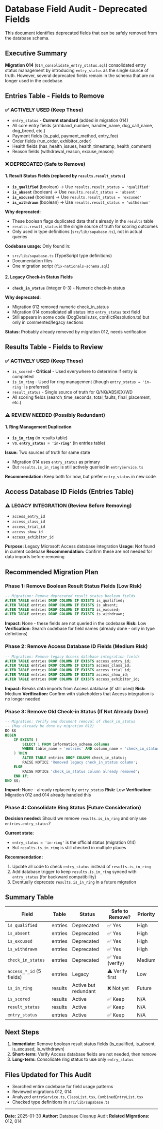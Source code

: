 # Database Field Audit - Deprecated Fields

This document identifies deprecated fields that can be safely removed from the database schema.

## Executive Summary

**Migration 014** (`014_consolidate_entry_status.sql`) consolidated entry status management by introducing `entry_status` as the single source of truth. However, several deprecated fields remain in the schema that are no longer used in the codebase.

## Entries Table - Fields to Remove

### ✅ ACTIVELY USED (Keep These)
- `entry_status` - **Current standard** (added in migration 014)
- All core entry fields (armband_number, handler_name, dog_call_name, dog_breed, etc.)
- Payment fields (is_paid, payment_method, entry_fee)
- Order fields (run_order, exhibitor_order)
- Health fields (has_health_issues, health_timestamp, health_comment)
- Reason fields (withdrawal_reason, excuse_reason)

### ❌ DEPRECATED (Safe to Remove)

#### 1. Result Status Fields (replaced by `results.result_status`)
- **`is_qualified`** (boolean) → Use `results.result_status = 'qualified'`
- **`is_absent`** (boolean) → Use `results.result_status = 'absent'`
- **`is_excused`** (boolean) → Use `results.result_status = 'excused'`
- **`is_withdrawn`** (boolean) → Use `results.result_status = 'withdrawn'`

**Why deprecated:**
- These boolean flags duplicated data that's already in the `results` table
- `results.result_status` is the single source of truth for scoring outcomes
- Only used in type definitions (`src/lib/supabase.ts`), not in actual queries

**Codebase usage:** Only found in:
- `src/lib/supabase.ts` (TypeScript type definitions)
- Documentation files
- One migration script (`fix-nationals-schema.sql`)

#### 2. Legacy Check-in Status Fields
- **`check_in_status`** (integer 0-3) - Numeric check-in status

**Why deprecated:**
- Migration 012 removed numeric check_in_status
- Migration 014 consolidated all status into `entry_status` text field
- Still appears in some code (DogDetails.tsx, conflictResolution.ts) but only in commented/legacy sections

**Status:** Probably already removed by migration 012, needs verification

## Results Table - Fields to Review

### ✅ ACTIVELY USED (Keep These)
- `is_scored` - **Critical** - Used everywhere to determine if entry is completed
- `is_in_ring` - Used for ring management (though `entry_status = 'in-ring'` is preferred)
- `result_status` - Single source of truth for Q/NQ/ABS/EX/WD
- All scoring fields (search_time_seconds, total_faults, final_placement, etc.)

### ⚠️ REVIEW NEEDED (Possibly Redundant)

#### 1. Ring Management Duplication
- **`is_in_ring`** (in results table)
- vs. **`entry_status = 'in-ring'`** (in entries table)

**Issue:** Two sources of truth for same state
- Migration 014 uses `entry_status` as primary
- But `results.is_in_ring` is still actively queried in `entryService.ts`

**Recommendation:** Keep both for now, but prefer `entry_status` in new code

## Access Database ID Fields (Entries Table)

### ⚠️ LEGACY INTEGRATION (Review Before Removing)
- `access_entry_id`
- `access_class_id`
- `access_trial_id`
- `access_show_id`
- `access_exhibitor_id`

**Purpose:** Legacy Microsoft Access database integration
**Usage:** Not found in current codebase
**Recommendation:** Confirm these are not needed for data imports before removing

## Recommended Migration Plan

### Phase 1: Remove Boolean Result Status Fields (Low Risk)
```sql
-- Migration: Remove deprecated result status boolean fields
ALTER TABLE entries DROP COLUMN IF EXISTS is_qualified;
ALTER TABLE entries DROP COLUMN IF EXISTS is_absent;
ALTER TABLE entries DROP COLUMN IF EXISTS is_excused;
ALTER TABLE entries DROP COLUMN IF EXISTS is_withdrawn;
```

**Impact:** None - these fields are not queried in the codebase
**Risk:** Low
**Verification:** Search codebase for field names (already done - only in type definitions)

### Phase 2: Remove Access Database ID Fields (Medium Risk)
```sql
-- Migration: Remove legacy Access database integration fields
ALTER TABLE entries DROP COLUMN IF EXISTS access_entry_id;
ALTER TABLE entries DROP COLUMN IF EXISTS access_class_id;
ALTER TABLE entries DROP COLUMN IF EXISTS access_trial_id;
ALTER TABLE entries DROP COLUMN IF EXISTS access_show_id;
ALTER TABLE entries DROP COLUMN IF EXISTS access_exhibitor_id;
```

**Impact:** Breaks data imports from Access database (if still used)
**Risk:** Medium
**Verification:** Confirm with stakeholders that Access integration is no longer needed

### Phase 3: Remove Old Check-in Status (If Not Already Done)
```sql
-- Migration: Verify and document removal of check_in_status
-- (May already be done by migration 012)
DO $$
BEGIN
    IF EXISTS (
        SELECT 1 FROM information_schema.columns
        WHERE table_name = 'entries' AND column_name = 'check_in_status'
    ) THEN
        ALTER TABLE entries DROP COLUMN check_in_status;
        RAISE NOTICE 'Removed legacy check_in_status column';
    ELSE
        RAISE NOTICE 'check_in_status column already removed';
    END IF;
END $$;
```

**Impact:** None - already replaced by `entry_status`
**Risk:** Low
**Verification:** Migration 012 and 014 already handled this

### Phase 4: Consolidate Ring Status (Future Consideration)
**Decision needed:** Should we remove `results.is_in_ring` and only use `entries.entry_status`?

**Current state:**
- `entry_status = 'in-ring'` is the official status (migration 014)
- But `results.is_in_ring` is still checked in multiple places

**Recommendation:**
1. Update all code to check `entry_status` instead of `results.is_in_ring`
2. Add database trigger to keep `results.is_in_ring` synced with `entry_status` (for backward compatibility)
3. Eventually deprecate `results.is_in_ring` in a future migration

## Summary Table

| Field | Table | Status | Safe to Remove? | Priority |
|-------|-------|--------|----------------|----------|
| `is_qualified` | entries | Deprecated | ✅ Yes | High |
| `is_absent` | entries | Deprecated | ✅ Yes | High |
| `is_excused` | entries | Deprecated | ✅ Yes | High |
| `is_withdrawn` | entries | Deprecated | ✅ Yes | High |
| `check_in_status` | entries | Deprecated | ✅ Yes (verify) | Medium |
| `access_*_id` (5 fields) | entries | Legacy | ⚠️ Verify first | Low |
| `is_in_ring` | results | Active but redundant | ❌ Not yet | Future |
| `is_scored` | results | Active | ✅ Keep | N/A |
| `result_status` | results | Active | ✅ Keep | N/A |
| `entry_status` | entries | Active | ✅ Keep | N/A |

## Next Steps

1. **Immediate:** Remove boolean result status fields (is_qualified, is_absent, is_excused, is_withdrawn)
2. **Short-term:** Verify Access database fields are not needed, then remove
3. **Long-term:** Consolidate ring status to use only `entry_status`

## Files Updated for This Audit
- Searched entire codebase for field usage patterns
- Reviewed migrations 012, 014
- Analyzed `entryService.ts`, `ClassList.tsx`, `CombinedEntryList.tsx`
- Checked type definitions in `src/lib/supabase.ts`

---
**Date:** 2025-01-30
**Author:** Database Cleanup Audit
**Related Migrations:** 012, 014
